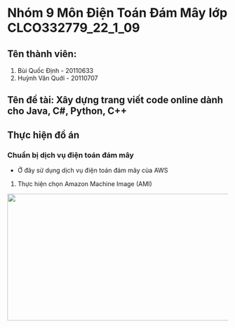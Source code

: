 # **Nhóm 9 Môn Điện Toán Đám Mây lớp CLCO332779_22_1_09**


## **Tên thành viên:**

1. Bùi Quốc Định - 20110633
2. Huỳnh Văn Quới - 20110707

## **Tên đề tài: Xây dựng trang viết code online dành cho Java, C#, Python, C++**

## **Thực hiện đồ án**

### **Chuẩn bị dịch vụ điện toán đám mây**
* Ở đây sử dụng dịch vụ điện toán đám mây của AWS

1. Thực hiện chọn Amazon Machine Image (AMI)
<p align="center">
<img src="[1](https://user-images.githubusercontent.com/115452240/208946442-084918e2-7b41-4219-9c93-8a11dadb1dae.png)"
  width="686" height="289">
</p>
